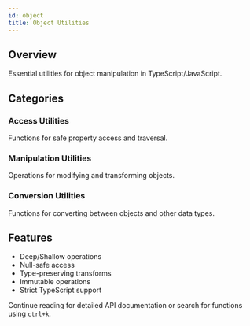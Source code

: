 ```yaml
---
id: object  
title: Object Utilities  
---
```


## Overview  

Essential utilities for object manipulation in TypeScript/JavaScript.  

## Categories  

### Access Utilities  

Functions for safe property access and traversal.  

### Manipulation Utilities  

Operations for modifying and transforming objects.  

### Conversion Utilities  

Functions for converting between objects and other data types.  

## Features  

- Deep/Shallow operations  
- Null-safe access  
- Type-preserving transforms  
- Immutable operations  
- Strict TypeScript support  

Continue reading for detailed API documentation or search for functions using `ctrl+k`.
